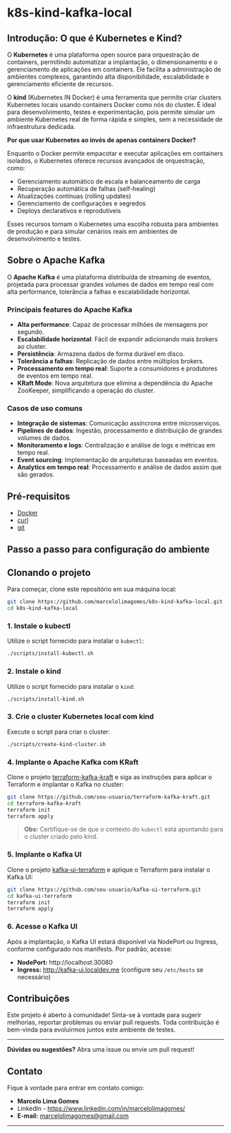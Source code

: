 # k8s-kind-kafka-local

## Introdução: O que é Kubernetes e Kind?

O **Kubernetes** é uma plataforma open source para orquestração de containers, permitindo automatizar a implantação, o dimensionamento e o gerenciamento de aplicações em containers. Ele facilita a administração de ambientes complexos, garantindo alta disponibilidade, escalabilidade e gerenciamento eficiente de recursos.

O **kind** (Kubernetes IN Docker) é uma ferramenta que permite criar clusters Kubernetes locais usando containers Docker como nós do cluster. É ideal para desenvolvimento, testes e experimentação, pois permite simular um ambiente Kubernetes real de forma rápida e simples, sem a necessidade de infraestrutura dedicada.

**Por que usar Kubernetes ao invés de apenas containers Docker?**

Enquanto o Docker permite empacotar e executar aplicações em containers isolados, o Kubernetes oferece recursos avançados de orquestração, como:

- Gerenciamento automático de escala e balanceamento de carga
- Recuperação automática de falhas (self-healing)
- Atualizações contínuas (rolling updates)
- Gerenciamento de configurações e segredos
- Deploys declarativos e reprodutíveis

Esses recursos tornam o Kubernetes uma escolha robusta para ambientes de produção e para simular cenários reais em ambientes de desenvolvimento e testes.

## Sobre o Apache Kafka

O **Apache Kafka** é uma plataforma distribuída de streaming de eventos, projetada para processar grandes volumes de dados em tempo real com alta performance, tolerância a falhas e escalabilidade horizontal.

### Principais features do Apache Kafka

- **Alta performance**: Capaz de processar milhões de mensagens por segundo.
- **Escalabilidade horizontal**: Fácil de expandir adicionando mais brokers ao cluster.
- **Persistência**: Armazena dados de forma durável em disco.
- **Tolerância a falhas**: Replicação de dados entre múltiplos brokers.
- **Processamento em tempo real**: Suporte a consumidores e produtores de eventos em tempo real.
- **KRaft Mode**: Nova arquitetura que elimina a dependência do Apache ZooKeeper, simplificando a operação do cluster.

### Casos de uso comuns

- **Integração de sistemas**: Comunicação assíncrona entre microserviços.
- **Pipelines de dados**: Ingestão, processamento e distribuição de grandes volumes de dados.
- **Monitoramento e logs**: Centralização e análise de logs e métricas em tempo real.
- **Event sourcing**: Implementação de arquiteturas baseadas em eventos.
- **Analytics em tempo real**: Processamento e análise de dados assim que são gerados.

## Pré-requisitos

- [Docker](https://www.docker.com/)
- [curl](https://curl.se/)
- [git](https://git-scm.com/)

## Passo a passo para configuração do ambiente

## Clonando o projeto

Para começar, clone este repositório em sua máquina local:

```sh
git clone https://github.com/marcelolimagomes/k8s-kind-kafka-local.git
cd k8s-kind-kafka-local
```

### 1. Instale o kubectl

Utilize o script fornecido para instalar o `kubectl`:

```sh
./scripts/install-kubectl.sh
```

### 2. Instale o kind

Utilize o script fornecido para instalar o `kind`:

```sh
./scripts/install-kind.sh
```

### 3. Crie o cluster Kubernetes local com kind

Execute o script para criar o cluster:

```sh
./scripts/create-kind-cluster.sh
```

### 4. Implante o Apache Kafka com KRaft

Clone o projeto [terraform-kafka-kraft](https://github.com/seu-usuario/terraform-kafka-kraft) e siga as instruções para aplicar o Terraform e implantar o Kafka no cluster:

```sh
git clone https://github.com/seu-usuario/terraform-kafka-kraft.git
cd terraform-kafka-kraft
terraform init
terraform apply
```

> **Obs:** Certifique-se de que o contexto do `kubectl` está apontando para o cluster criado pelo kind.

### 5. Implante o Kafka UI

Clone o projeto [kafka-ui-terraform](https://github.com/seu-usuario/kafka-ui-terraform) e aplique o Terraform para instalar o Kafka UI:

```sh
git clone https://github.com/seu-usuario/kafka-ui-terraform.git
cd kafka-ui-terraform
terraform init
terraform apply
```

### 6. Acesse o Kafka UI

Após a implantação, o Kafka UI estará disponível via NodePort ou Ingress, conforme configurado nos manifests. Por padrão, acesse:

- **NodePort:** http://localhost:30080
- **Ingress:** http://kafka-ui.localdev.me (configure seu `/etc/hosts` se necessário)

## Contribuições

Este projeto é aberto à comunidade! Sinta-se à vontade para sugerir melhorias, reportar problemas ou enviar pull requests. Toda contribuição é bem-vinda para evoluirmos juntos este ambiente de testes.

---

**Dúvidas ou sugestões?** Abra uma issue ou envie um pull request!

## Contato

Fique à vontade para entrar em contato comigo:

- **Marcelo Lima Gomes**
- LinkedIn - https://www.linkedin.com/in/marcelolimagomes/
- **E-mail:** marcelolimagomes@gmail.com

---
